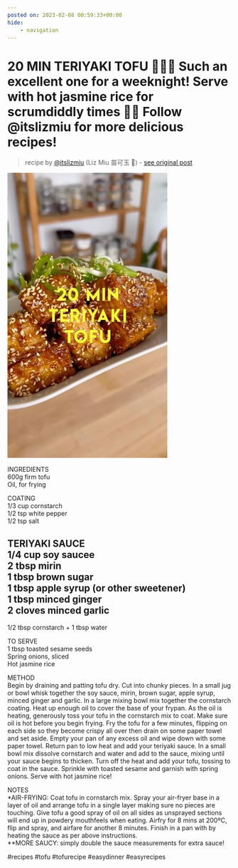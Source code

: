 ```yaml
---
posted on: 2023-02-08 00:59:33+00:00
hide:
    - navigation
---
```


# 20 MIN TERIYAKI TOFU 👩🏻‍🍳 Such an excellent one for a weeknight! Serve with hot jasmine rice for scrumdiddly times 🤝🏼 Follow @itslizmiu for more delicious recipes!  

> recipe by [@itslizmiu](https://www.instagram.com/itslizmiu/) 
(Liz Miu 苗可玉 🍐) - [see original post](https://instagram.com/p/CoYdJa4gUXi)

![](../img/itslizmiu_08-02-2023_0002.png)

  
INGREDIENTS  
600g firm tofu  
Oil, for frying  
  
COATING  
1/3 cup cornstarch  
1/2 tsp white pepper  
1/2 tsp salt   
  
TERIYAKI SAUCE  
1/4 cup soy saucee  
2 tbsp mirin  
1 tbsp brown sugar  
1 tbsp apple syrup (or other sweetener)  
1 tbsp minced ginger  
2 cloves minced garlic  
-  
1/2 tbsp cornstarch + 1 tbsp water  
  
TO SERVE  
1 tbsp toasted sesame seeds  
Spring onions, sliced  
Hot jasmine rice  
  
METHOD  
Begin by draining and patting tofu dry. Cut into chunky pieces.  In a small jug or bowl whisk together the soy sauce, mirin, brown sugar, apple syrup, minced ginger and garlic. In a large mixing bowl mix together the cornstarch coating. Heat up enough oil to cover the base of your frypan. As the oil is heating, generously toss your tofu in the cornstarch mix to coat. Make sure oil is hot before you begin frying. Fry the tofu for a few minutes, flipping on each side so they become crispy all over then drain on some paper towel and set aside. Empty your pan of any excess oil and wipe down with some paper towel. Return pan to low heat and add your teriyaki sauce. In a small bowl mix dissolve cornstarch and water and add to the sauce, mixing until your sauce begins to thicken. Turn off the heat and add your tofu, tossing to coat in the sauce. Sprinkle with toasted sesame and garnish with spring onions. Serve with hot jasmine rice!  
  
NOTES  
*AIR-FRYING: Coat tofu in cornstarch mix. Spray your air-fryer base in a layer of oil and arrange tofu in a single layer making sure no pieces are touching. Give tofu a good spray of oil on all sides as unsprayed sections will end up in powdery mouthfeels when eating. Airfry for 8 mins at 200ºC, flip and spray, and airfare for another 8 minutes. Finish in a pan with by heating the sauce as per above instructions.  
**MORE SAUCY: simply double the sauce measurements for extra sauce!  
  
\#recipes \#tofu \#tofurecipe \#easydinner \#easyrecipes   